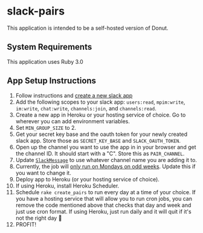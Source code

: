 # slack-pairs

This application is intended to be a self-hosted version of Donut.

## System Requirements

This application uses Ruby 3.0

## App Setup Instructions

1. Follow instructions and [create a new slack app](https://api.slack.com/authentication/basics)
2. Add the following scopes to your slack app: `users:read`, `mpim:write`, `im:write`, `chat:write`, `channels:join`, and `channels:read`.
4. Create a new app in Heroku or your hosting service of choice. Go to wherever you can add environment variables.
5. Set `MIN_GROUP_SIZE` to 2.
6. Get your secret key base and the oauth token for your newly created slack app. Store those as `SECRET_KEY_BASE` and `SLACK_OAUTH_TOKEN`.
7. Open up the channel you want to use the app in in your browser and get the channel ID. It should start with a "C". Store this as `PAIR_CHANNEL`.
8. Update [`SlackMessage`](https://github.com/jmkoni/slack-pairs/blob/main/app/models/slack_message.rb) to use whatever channel name you are adding it to.
9. Currently, the job will [only run on Mondays on odd weeks](https://github.com/jmkoni/slack-pairs/blob/main/app/jobs/create_pairs_job.rb#L8). Update this if you want to change it.
10. Deploy app to Heroku (or your hosting service of choice).
11. If using Heroku, install Heroku Scheduler.
12. Schedule `rake create_pairs` to run every day at a time of your choice. If you have a hosting service that will allow you to run cron jobs, you can remove the code mentioned above that checks that day and week and just use cron format. If using Heroku, just run daily and it will quit if it's not the right day 🙂
13. PROFIT!
